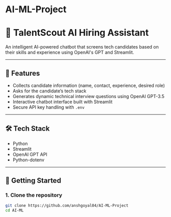 # AI-ML-Project
# 🤖 TalentScout AI Hiring Assistant

An intelligent AI-powered chatbot that screens tech candidates based on their skills and experience using OpenAI's GPT and Streamlit.

---

## 📌 Features

- Collects candidate information (name, contact, experience, desired role)
- Asks for the candidate’s tech stack
- Generates dynamic technical interview questions using OpenAI GPT-3.5
- Interactive chatbot interface built with Streamlit
- Secure API key handling with `.env`

---

## 🛠️ Tech Stack

- Python
- Streamlit
- OpenAI GPT API
- Python-dotenv

---

## 🚀 Getting Started

### 1. Clone the repository

```bash
git clone https://github.com/anshgoyal04/AI-ML-Project
cd AI-ML
